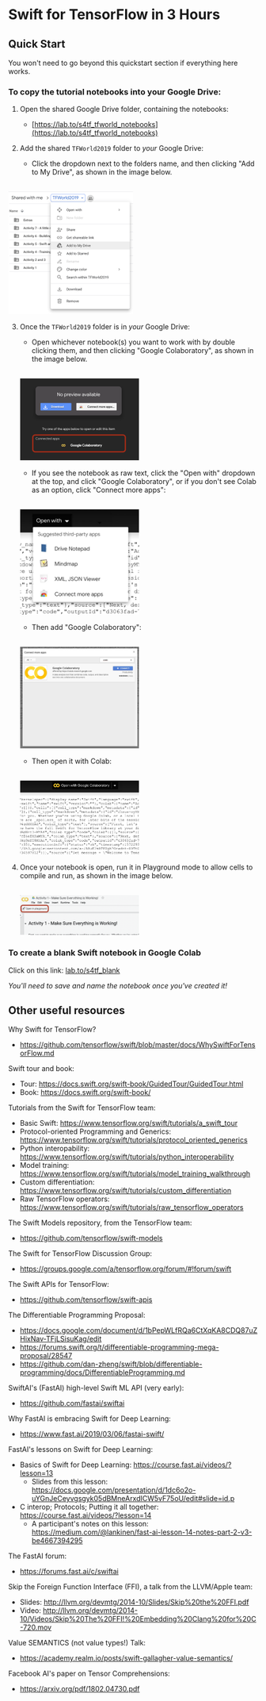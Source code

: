 # Swift for TensorFlow in 3 Hours

## Quick Start

You won't need to go beyond this quickstart section if everything here works.

### To copy the tutorial notebooks into your Google Drive:

1. Open the shared Google Drive folder, containing the notebooks:
     * [https://lab.to/s4tf_tfworld_notebooks](https://lab.to/s4tf_tfworld_notebooks)

2. Add the shared `TFWorld2019` folder to _your_ Google Drive:
    * Click the dropdown next to the folders name, and then clicking "Add to My Drive", as shown in the image below.

<br /><img src="presentation_images/add-to-drive.png" width=50% /><br />

3. Once the `TFWorld2019` folder is in _your_ Google Drive:
    * Open whichever notebook(s) you want to work with by double clicking them, and then clicking "Google Colaboratory", as shown in the image below.

    <br /><img src="presentation_images/open-in-colab.png" width=50% /><br />

    * If you see the notebook as raw text, click the "Open with" dropdown at the top, and click "Google Colaboratory", or if you don't see Colab as an option, click "Connect more apps":
    
    <br /><img src="presentation_images/open-with.jpeg" width=50% /><br />

    * Then add "Google Colaboratory":

    <br /><img src="presentation_images/connect-colab.jpeg" width=50% /><br />

    * Then open it with Colab:

    <br /><img src="presentation_images/open-with-installed-colab.jpeg" width=50% /><br />


4. Once your notebook is open, run it in Playground mode to allow cells to compile and run, as shown in the image below.

    <br /><img src="presentation_images/open-in-playground.png" width=50% /><br />


### To create a blank Swift notebook in Google Colab

Click on this link: [lab.to/s4tf_blank](http://lab.to/s4tf_blank)

_You'll need to save and name the notebook once you've created it!_

## Other useful resources

Why Swift for TensorFlow?

* https://github.com/tensorflow/swift/blob/master/docs/WhySwiftForTensorFlow.md

Swift tour and book:

* Tour: https://docs.swift.org/swift-book/GuidedTour/GuidedTour.html
* Book: https://docs.swift.org/swift-book/

Tutorials from the Swift for TensorFlow team:

* Basic Swift: https://www.tensorflow.org/swift/tutorials/a_swift_tour
* Protocol-oriented Programming and Generics: https://www.tensorflow.org/swift/tutorials/protocol_oriented_generics
* Python interopability: https://www.tensorflow.org/swift/tutorials/python_interoperability
* Model training: https://www.tensorflow.org/swift/tutorials/model_training_walkthrough
* Custom differentiation: https://www.tensorflow.org/swift/tutorials/custom_differentiation
* Raw TensorFlow operators: https://www.tensorflow.org/swift/tutorials/raw_tensorflow_operators

The Swift Models repository, from the TensorFlow team:

* https://github.com/tensorflow/swift-models

The Swift for TensorFlow Discussion Group:

* https://groups.google.com/a/tensorflow.org/forum/#!forum/swift

The Swift APIs for TensorFlow:

* https://github.com/tensorflow/swift-apis

The Differentiable Programming Proposal:

* https://docs.google.com/document/d/1bPepWLfRQa6CtXqKA8CDQ87uZHixNav-TFjLSisuKag/edit
* https://forums.swift.org/t/differentiable-programming-mega-proposal/28547
* https://github.com/dan-zheng/swift/blob/differentiable-programming/docs/DifferentiableProgramming.md

SwiftAI's (FastAI) high-level Swift ML API (very early):

* https://github.com/fastai/swiftai

Why FastAI is embracing Swift for Deep Learning:

* https://www.fast.ai/2019/03/06/fastai-swift/

FastAI's lessons on Swift for Deep Learning:

* Basics of Swift for Deep Learning: https://course.fast.ai/videos/?lesson=13
    * Slides from this lesson: https://docs.google.com/presentation/d/1dc6o2o-uYGnJeCeyvgsgyk05dBMneArxdICW5vF75oU/edit#slide=id.p
* C interop; Protocols; Putting it all together: https://course.fast.ai/videos/?lesson=14
    * A participant's notes on this lesson: https://medium.com/@lankinen/fast-ai-lesson-14-notes-part-2-v3-be4667394295

The FastAI forum:

* https://forums.fast.ai/c/swiftai

Skip the Foreign Function Interface (FFI), a talk from the LLVM/Apple team:

* Slides: http://llvm.org/devmtg/2014-10/Slides/Skip%20the%20FFI.pdf
* Video: http://llvm.org/devmtg/2014-10/Videos/Skip%20The%20FFI!%20Embedding%20Clang%20for%20C-720.mov

Value SEMANTICS (not value types!) Talk:

* https://academy.realm.io/posts/swift-gallagher-value-semantics/

Facebook AI's paper on Tensor Comprehensions:

* https://arxiv.org/pdf/1802.04730.pdf
